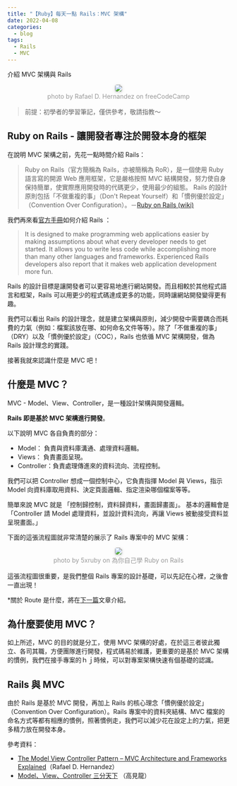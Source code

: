 ```yaml
---
title: "【Ruby】每天一點 Rails：MVC 架構"
date: 2022-04-08
categories:
  - blog
tags:
  - Rails
  - MVC
---
```


介紹 MVC 架構與 Rails

<center>
    <img style="border-radius: 0.3125em;
    box-shadow: 0 2px 4px 0 rgba(34,36,38,.12),0 2px 10px 0 rgba(34,36,38,.08);" 
    src="https://miro.medium.com/max/1400/0*eTJjwn4OQ1jD-GRU.png">
    <br>
    <div style="color:orange;
    display: inline-block;
    color: #999;
    padding: 2px; font-size:14px">photo by Rafael D. Hernandez on freeCodeCamp</div>
</center>

> 前提：初學者的學習筆記，僅供參考，敬請指教～

## Ruby on Rails - 讓開發者專注於開發本身的框架

在說明 MVC 架構之前，先花一點時間介紹 Rails：

> Ruby on Rails（官方簡稱為 Rails，亦被簡稱為 RoR），是一個使用 Ruby 語言寫的開源 Web 應用框架，它是嚴格按照 MVC 結構開發，努力使自身保持簡單，使實際應用開發時的代碼更少，使用最少的組態。
> Rails 的設計原則包括「不做重複的事」（Don't Repeat Yourself）和「慣例優於設定」（Convention Over Configuration）。－[Ruby on Rails (wiki)](https://zh.wikipedia.org/wiki/Ruby_on_Rails)

我們再來看[官方手冊](https://guides.rubyonrails.org/getting_started.html)如何介紹 Rails ：

> It is designed to make programming web applications easier by making assumptions about what every developer needs to get started. It allows you to write less code while accomplishing more than many other languages and frameworks. Experienced Rails developers also report that it makes web application development more fun.

Rails 的設計目標是讓開發者可以更容易地進行網站開發。而且相較於其他程式語言和框架，Rails 可以用更少的程式碼達成更多的功能，同時讓網站開發變得更有趣。

我們可以看出 Rails 的設計理念，就是建立架構與原則，減少開發中需要耦合而耗費的力氣（例如：檔案該放在哪、如何命名文件等等）。除了「不做重複的事」（DRY）以及「慣例優於設定」（COC），Rails 也依循 MVC 架構開發，做為 Rails 設計理念的實踐。

接著我就來認識什麼是 MVC 吧！

## 什麼是 MVC？

MVC - Model、View、Controller，是一種設計架構與開發邏輯。

**Rails 即是基於 MVC 架構進行開發**。

以下說明 MVC 各自負責的部分：

- Model： 負責與資料庫溝通、處理資料邏輯。
- Views： 負責畫面呈現。
- Controller：負責處理傳進來的資料流向、流程控制。

我們可以把 Controller 想成一個控制中心，它負責指揮 Model 與 Views，指示 Model 向資料庫取用資料、決定頁面邏輯、指定渲染哪個檔案等等。

簡單來說 MVC 就是 「控制歸控制，資料歸資料，畫面歸畫面」。
基本的邏輯會是 「Controller 請 Model 處理資料，並設計資料流向，再讓 Views 被動接受資料並呈現畫面。」

下面的這張流程圖就非常清楚的展示了 Rails 專案中的 MVC 架構：

<center>
    <img style="border-radius: 0.3125em;
    box-shadow: 0 2px 4px 0 rgba(34,36,38,.12),0 2px 10px 0 rgba(34,36,38,.08);" 
    src="https://railsbook.tw/images/chapter10/mvc.png">
    <br>
    <div style="color:orange;
    display: inline-block;
    color: #999;
    padding: 2px; font-size:14px">photo by 5xruby on 為你自己學 Ruby on Rails</div>
</center>

這張流程圖很重要，是我們整個 Rails 專案的設計基礎，可以先記在心裡，之後會一直出現！

\*關於 Route 是什麼，將在[下一篇](https://molu.idv.tw/blog/rails-routes/)文章介紹。

## 為什麼要使用 MVC？

如上所述，MVC 的目的就是分工，使用 MVC 架構的好處，在於這三者彼此獨立、各司其職，方便團隊進行開發，程式碼易於維護，更重要的是基於 MVC 架構的慣例，我們在接手專案的ｈｊ時候，可以對專案架構快速有個基礎的認識。

## Rails 與 MVC

由於 Rails 是基於 MVC 開發，再加上 Rails 的核心理念「慣例優於設定」（Convention Over Configuration）。Rails 專案中的資料夾結構、MVC 檔案的命名方式等都有相應的慣例，照著慣例走，我們可以減少花在設定上的力氣，把更多精力放在開發本身。

參考資料：

- [The Model View Controller Pattern – MVC Architecture and Frameworks Explained](https://www.freecodecamp.org/news/the-model-view-controller-pattern-mvc-architecture-and-frameworks-explained/)（Rafael D. Hernandez）
- [Model、View、Controller 三分天下](https://railsbook.tw/chapters/10-mvc) （高見龍）
